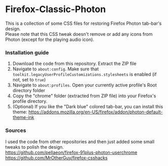 # Firefox-Classic-Photon
This is a collection of some CSS files for restoring Firefox Photon tab-bar's design.  
Please note that this CSS tweak doesn't remove or add any icons from Photon (except for the playing audio icon).

### Installation guide
1. Download the code from this repository. Extract the ZIP file
2. Navigate to `about:config`. Make sure that `toolkit.legacyUserProfileCustomizations.stylesheets` is enabled (if not, set to `true`)
3. Navigate to `about:profiles`. Open your currently active profile's Root directory folder
4. Copy the "chrome" folder (extracted from ZIP file) into your Firefox's profile directory.
5. (Optional) If you like the "Dark blue" colored tab-bar, you can install this theme: https://addons.mozilla.org/en-US/firefox/addon/photon-default-theme-ink

### Sources
I used the code from other repositories and then just added some small tweaks to polish the design.  
https://github.com/pellaeon/firefox-91plus-photon-userchrome  
https://github.com/MrOtherGuy/firefox-csshacks
